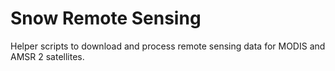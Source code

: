 # Snow Remote Sensing

Helper scripts to download and process remote sensing data for MODIS and AMSR 2 satellites.
